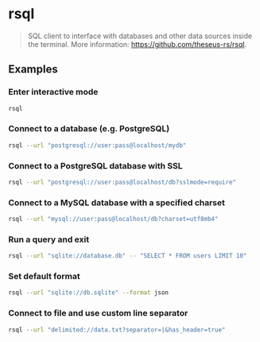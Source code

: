 # rsql

> SQL client to interface with databases and other data sources inside the terminal. More information: <https://github.com/theseus-rs/rsql>.

## Examples

### Enter interactive mode

```bash
rsql
```

### Connect to a database (e.g. PostgreSQL)

```bash
rsql --url "postgresql://user:pass@localhost/mydb"
```

### Connect to a PostgreSQL database with SSL

```bash
rsql --url "postgresql://user:pass@localhost/db?sslmode=require"
```

### Connect to a MySQL database with a specified charset

```bash
rsql --url "mysql://user:pass@localhost/db?charset=utf8mb4"
```

### Run a query and exit

```bash
rsql --url "sqlite://database.db" -- "SELECT * FROM users LIMIT 10"
```

### Set default format

```bash
rsql --url "sqlite://db.sqlite" --format json
```

### Connect to file and use custom line separator

```bash
rsql --url "delimited://data.txt?separator=|&has_header=true"
```
